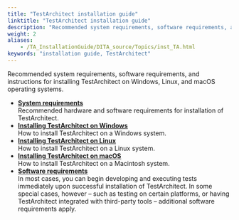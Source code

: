 ```yaml
--- 
title: "TestArchitect installation guide"
linktitle: "TestArchitect installation guide"
description: "Recommended system requirements, software requirements, and instructions for installing TestArchitect on Windows, Linux, and macOS operating systems."
weight: 2
aliases: 
    - /TA_InstallationGuide/DITA_source/Topics/inst_TA.html
keywords: "installation guide, TestArchitect"
---
```


Recommended system requirements, software requirements, and instructions for installing TestArchitect on Windows, Linux, and macOS operating systems.

-   **[System requirements](/user-guide/getting-started/testarchitect-installation-guide/system-requirements)**  
Recommended hardware and software requirements for installation of TestArchitect.
-   **[Installing TestArchitect on Windows](/user-guide/getting-started/testarchitect-installation-guide/windows/)**  
How to install TestArchitect on a Windows system.
-   **[Installing TestArchitect on Linux](/user-guide/getting-started/testarchitect-installation-guide/linux)**  
How to install TestArchitect on a Linux system.
-   **[Installing TestArchitect on macOS](/user-guide/getting-started/testarchitect-installation-guide/macos)**  
How to install TestArchitect on a Macintosh system.
-   **[Software requirements](/user-guide/getting-started/testarchitect-installation-guide/software-requirements/)**  
In most cases, you can begin developing and executing tests immediately upon successful installation of TestArchitect. In some special cases, however – such as testing on certain platforms, or having TestArchitect integrated with third-party tools – additional software requirements apply.




